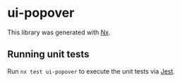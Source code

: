 # ui-popover

This library was generated with [Nx](https://nx.dev).

## Running unit tests

Run `nx test ui-popover` to execute the unit tests via [Jest](https://jestjs.io).
